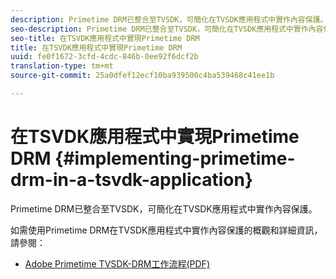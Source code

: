 ```yaml
---
description: Primetime DRM已整合至TVSDK，可簡化在TVSDK應用程式中實作內容保護。
seo-description: Primetime DRM已整合至TVSDK，可簡化在TVSDK應用程式中實作內容保護。
seo-title: 在TSVDK應用程式中實現Primetime DRM
title: 在TSVDK應用程式中實現Primetime DRM
uuid: fe0f1672-3cfd-4cdc-846b-0ee92f6dcf2b
translation-type: tm+mt
source-git-commit: 25a0dfef12ecf10ba939500c4ba539468c41ee1b

---
```



# 在TSVDK應用程式中實現Primetime DRM {#implementing-primetime-drm-in-a-tsvdk-application}

Primetime DRM已整合至TVSDK，可簡化在TVSDK應用程式中實作內容保護。

如需使用Primetime DRM在TVSDK應用程式中實作內容保護的概觀和詳細資訊，請參閱：

* [Adobe Primetime TVSDK-DRM工作流程(PDF)](https://helpx.adobe.com/content/dam/help/en/primetime/drm/drm_tvsdk_drm_workflow.pdf)